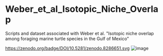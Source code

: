 # Weber_et_al_Isotopic_Niche_Overlap
Scripts and dataset associated with Weber et al. "Isotopic niche overlap among foraging marine turtle species in the Gulf of Mexico"

https://zenodo.org/badge/DOI/10.5281/zenodo.8286651.svg
![image](https://github.com/FuentesLab/Weber_et_al_Isotopic_Niche_Overlap/assets/100424773/1f538d7a-7b8c-4fc4-8055-1a9d55725c11)
